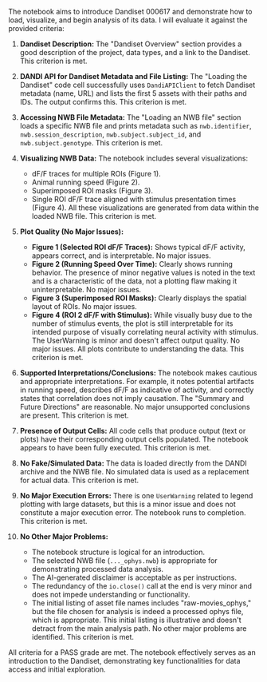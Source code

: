 The notebook aims to introduce Dandiset 000617 and demonstrate how to load, visualize, and begin analysis of its data. I will evaluate it against the provided criteria:

1.  **Dandiset Description:** The "Dandiset Overview" section provides a good description of the project, data types, and a link to the Dandiset. This criterion is met.

2.  **DANDI API for Dandiset Metadata and File Listing:** The "Loading the Dandiset" code cell successfully uses `DandiAPIClient` to fetch Dandiset metadata (name, URL) and lists the first 5 assets with their paths and IDs. The output confirms this. This criterion is met.

3.  **Accessing NWB File Metadata:** The "Loading an NWB file" section loads a specific NWB file and prints metadata such as `nwb.identifier`, `nwb.session_description`, `nwb.subject.subject_id`, and `nwb.subject.genotype`. This criterion is met.

4.  **Visualizing NWB Data:** The notebook includes several visualizations:
    *   dF/F traces for multiple ROIs (Figure 1).
    *   Animal running speed (Figure 2).
    *   Superimposed ROI masks (Figure 3).
    *   Single ROI dF/F trace aligned with stimulus presentation times (Figure 4).
    All these visualizations are generated from data within the loaded NWB file. This criterion is met.

5.  **Plot Quality (No Major Issues):**
    *   **Figure 1 (Selected ROI dF/F Traces):** Shows typical dF/F activity, appears correct, and is interpretable. No major issues.
    *   **Figure 2 (Running Speed Over Time):** Clearly shows running behavior. The presence of minor negative values is noted in the text and is a characteristic of the data, not a plotting flaw making it uninterpretable. No major issues.
    *   **Figure 3 (Superimposed ROI Masks):** Clearly displays the spatial layout of ROIs. No major issues.
    *   **Figure 4 (ROI 2 dF/F with Stimulus):** While visually busy due to the number of stimulus events, the plot is still interpretable for its intended purpose of visually correlating neural activity with stimulus. The UserWarning is minor and doesn't affect output quality. No major issues.
    All plots contribute to understanding the data. This criterion is met.

6.  **Supported Interpretations/Conclusions:** The notebook makes cautious and appropriate interpretations. For example, it notes potential artifacts in running speed, describes dF/F as indicative of activity, and correctly states that correlation does not imply causation. The "Summary and Future Directions" are reasonable. No major unsupported conclusions are present. This criterion is met.

7.  **Presence of Output Cells:** All code cells that produce output (text or plots) have their corresponding output cells populated. The notebook appears to have been fully executed. This criterion is met.

8.  **No Fake/Simulated Data:** The data is loaded directly from the DANDI archive and the NWB file. No simulated data is used as a replacement for actual data. This criterion is met.

9.  **No Major Execution Errors:** There is one `UserWarning` related to legend plotting with large datasets, but this is a minor issue and does not constitute a major execution error. The notebook runs to completion. This criterion is met.

10. **No Other Major Problems:**
    *   The notebook structure is logical for an introduction.
    *   The selected NWB file (`..._ophys.nwb`) is appropriate for demonstrating processed data analysis.
    *   The AI-generated disclaimer is acceptable as per instructions.
    *   The redundancy of the `io.close()` call at the end is very minor and does not impede understanding or functionality.
    *   The initial listing of asset file names includes "raw-movies_ophys," but the file chosen for analysis is indeed a processed ophys file, which is appropriate. This initial listing is illustrative and doesn't detract from the main analysis path.
    No other major problems are identified. This criterion is met.

All criteria for a PASS grade are met. The notebook effectively serves as an introduction to the Dandiset, demonstrating key functionalities for data access and initial exploration.